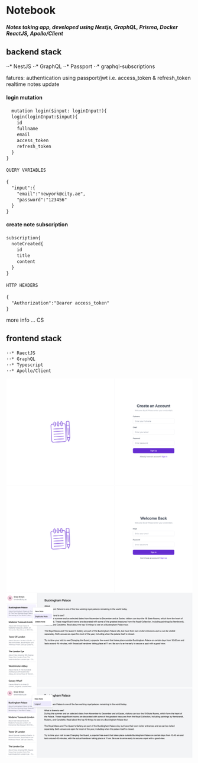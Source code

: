 # Notebook

##### Notes taking app, developed using Nestjs, GraphQL, Prisma, Docker ReactJS, Apollo/Client

## backend stack

⋅⋅* NestJS
⋅⋅* GraphQL
⋅⋅* Passport
⋅⋅* graphql-subscriptions

fatures:
authentication using passport/jwt i.e. access_token & refresh_token
realtime notes update

#### login mutation

```
  mutation login($input: loginInput!){
  login(loginInput:$input){
    id
    fullname
    email
    access_token
    refresh_token
  }
}

QUERY VARIABLES

{
  "input":{
    "email":"newyork@city.ae",
    "password":"123456"
  }
}

```

#### create note subscription

```
subscription{
  noteCreated{
    id
    title
    content
  }
}

HTTP HEADERS

{
  "Authorization":"Bearer access_token"
}
```

more info ... CS

## frontend stack

    ⋅⋅* RaectJS
    ⋅⋅* GraphQL
    ⋅⋅* Typescript
    ⋅⋅* Apollo/Client

![SignUp](screenshots/signup.png?raw=true "Sign Up")
![Login](screenshots/login.png?raw=true "Login")
![Note Action Popup](screenshots/note-action.png?raw=true "Action popup")
![Logout Popup](screenshots/logout.png?raw=true "Logout Popup")
